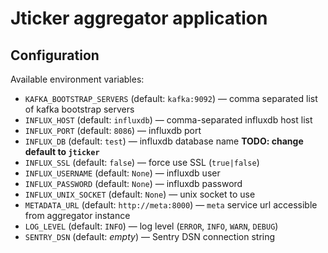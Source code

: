 # Jticker aggregator application

## Configuration

Available environment variables:

* `KAFKA_BOOTSTRAP_SERVERS` (default: `kafka:9092`) — comma separated list of kafka bootstrap servers
* `INFLUX_HOST` (default: `influxdb`) — comma-separated influxdb host list
* `INFLUX_PORT` (default: `8086`) — influxdb port
* `INFLUX_DB` (default: `test`) — influxdb database name **TODO: change default to `jticker`**
* `INFLUX_SSL` (default: `false`) — force use SSL (`true|false`)
* `INFLUX_USERNAME` (default: `None`) — influxdb user
* `INFLUX_PASSWORD` (default: `None`) — influxdb password
* `INFLUX_UNIX_SOCKET` (default: `None`) — unix socket to use
* `METADATA_URL` (default: `http://meta:8000`) — `meta` service url accessible from aggregator instance
* `LOG_LEVEL` (default: `INFO`) — log level (`ERROR`, `INFO`, `WARN`, `DEBUG`)
* `SENTRY_DSN` (default: _empty_) — Sentry DSN connection string
